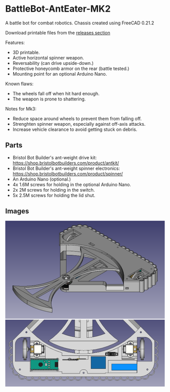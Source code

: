 # BattleBot-AntEater-MK2
 A battle bot for combat robotics. Chassis created using FreeCAD 0.21.2

 Download printable files from the [releases section](https://github.com/OfficialGamersIncorporated/BattleBot-AntEater-MK2/releases)

 Features:
 * 3D printable.
 * Active horizontal spinner weapon.
 * Reversability (can drive upside-down.)
 * Protective honeycomb armor on the rear (battle tested.)
 * Mounting point for an optional Arduino Nano.

 Known flaws:
 * The wheels fall off when hit hard enough.
 * The weapon is prone to shattering.

 Notes for Mk3:
 * Reduce space around wheels to prevent them from falling off.
 * Strenghten spinner weapon, especially against off-axis attacks.
 * Increase vehicle clearance to avoid getting stuck on debris.

 ## Parts
 * Bristol Bot Builder's ant-weight drive kit: https://shop.bristolbotbuilders.com/product/antkit/
 * Bristol Bot Builder's ant-weight spinner electronics: https://shop.bristolbotbuilders.com/product/spinner/
 * An Arduino Nano (optional.)
 * 4x 1.6M screws for holding in the optional Arduino Nano.
 * 2x 2M screws for holding in the switch.
 * 5x 2.5M screws for holding the lid shut.

 ## Images
 ![image](Images/Robotfull.PNG)
 ![image](Images/RobotInternal.PNG)